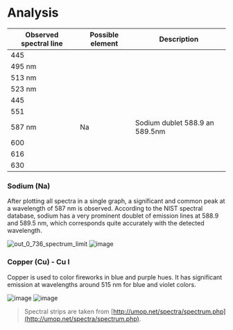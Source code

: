 # Analysis

| Observed spectral line | Possible element | Description |
|------|----------|-------|
| 445 | | |
| 495 nm |    |  |
| 513 nm |    |  |
| 523 nm |    |  |
| 445 | | |
| 551 | | |
| 587 nm | Na | Sodium dublet 588.9 an 589.5nm |
| 600 | | |
| 616 | | |
| 630 | | |



### Sodium (Na)
After plotting all spectra in a single graph, a significant and common peak at a wavelength of 587 nm is observed. According to the NIST spectral database, sodium has a very prominent doublet of emission lines at 588.9 and 589.5 nm, which corresponds quite accurately with the detected wavelength.

![out_0_736_spectrum_limit](https://github.com/roman-dvorak/Fireworks2023/assets/5196729/a5b65cdd-af9d-4a1d-ae70-7fe7900e870d)
![image](https://github.com/roman-dvorak/Fireworks2023/assets/5196729/16ac47b4-2e3e-4a90-b6e4-7b2c18223a3f)

### Copper (Cu) - Cu I
Copper is used to color fireworks in blue and purple hues. It has significant emission at wavelengths around 515 nm for blue and violet colors. 

![image](https://github.com/roman-dvorak/Fireworks2023/assets/5196729/959999f5-53a8-4d49-8c40-33a87c80a2c2)
![image](https://github.com/roman-dvorak/Fireworks2023/assets/5196729/716d628a-efd7-4dc8-ac45-5d506937476f)



> Spectral strips are taken from [http://umop.net/spectra/spectrum.php](http://umop.net/spectra/spectrum.php).

